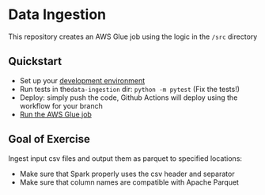# Data Ingestion
This repository creates an AWS Glue job using the logic in the `/src` directory

## Quickstart
* Set up your [development environment](../development-environment.md)
* Run tests in the`data-ingestion` dir: `python -m pytest` (Fix the tests!)
* Deploy: simply push the code, Github Actions will deploy using the workflow for your branch
* [Run the AWS Glue job](https://docs.aws.amazon.com/glue/latest/dg/console-jobs.html)

## Goal of Exercise
Ingest input csv files and output them as parquet to specified locations:
- Make sure that Spark properly uses the csv header and separator 
- Make sure that column names are compatible with Apache Parquet
